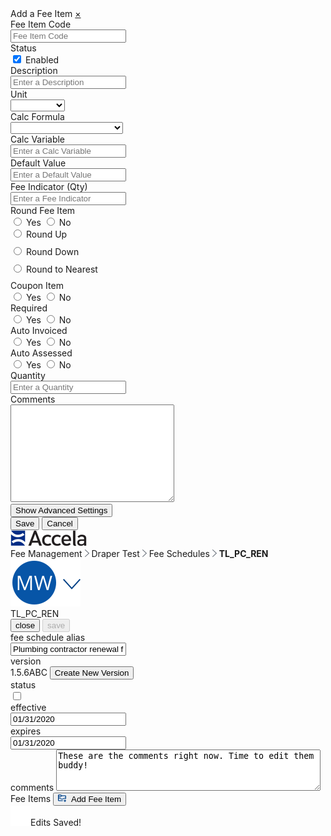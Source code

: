 <html>
<head>
    <link rel="stylesheet" type="text/css" href="Fee Schedules.css">
</head>
<body>
    <div class="sidenav" id="mySidenav">
        <a class="title">Add a Fee Item</a>
        <a href="javascript:void(0)" class="closebtn" onclick="closeNav()">&times;</a>
        <form action="/action_page.php">
            <label for="feeitemcode" id="label">Fee Item Code</label><br>
            <input type="text" id="feeitemcode" name="feeitemcode" placeholder="Fee Item Code" onclick="floatLabel()"><br>
            <label>Status</label><br>
            <input type="checkbox" name="status" value="enabled" checked onclick="statusBox()">
            <label style="font-weight:normal;" id="enabled" for="enabled">Enabled</label><br>
            <label for="description">Description</label><br>
            <input type="text" id="description" name="description" placeholder="Enter a Description"><br>
            <label for="unit">Unit</label><br>
            <div class="dropdown">
                <select id="unit" name="unit">
                    <option value="none"></option>
                    <option value="Acres">Acres</option>
                    <option value="Amps">Amps</option>
                    <option value="AutoCalc">AutoCalc</option>
                    <option value="BTU">BTU</option>
                    <option value="Cubic Feet">Cubic Feet</option>
                </select><br>
            </div>
            <label for="calcform">Calc Formula</label><br>
            <div class="dropdown">
                <select id="calcform" name="calcform">
                    <option value="none"></option>
                    <option value="Linear with Min/Max">Linear with Min/Max</option>
                    <option value="Linear Min/Max Evaluation">Linear Min/Max Evaluation</option>
                    <option value="Fixed Fee by Range">Fixed Fee by Range</option>
                    <option value="Penalty">Penalty</option>
                    <option value="Constant">Constant</option>
                </select><br>
            </div>
            <label for="Calcvariable">Calc Variable</label><br>
            <input type="text" id="Calcvariable" name="Calcvariablen" placeholder="Enter a Calc Variable"><br>
            <label for="Defaultvalue">Default Value</label><br>
            <input type="text" id="Defaultvalue" name="Defaultvalue" placeholder="Enter a Default Value"><br>
            <label for="feeindc">Fee Indicator (Qty)</label><br>
            <input type="text" id="feeindc" name="feeindc" placeholder="Enter a Fee Indicator"><br>
            <label>Round Fee Item</label><br>
            <input type="radio" id="rfiyes" name="roundfeeitem" value="yes" onclick="revealInput()">
            <label style="font-weight:normal;" for="yes">Yes</label>
            <input type="radio" id="rfino" name="roundfeeitem" value="no" onclick="hideInput()">
            <label style="font-weight:normal;" for="no">No</label><br>
            <div class="roundfees" id="roundyesopt">
                <input type="radio" id="roundyes" name="roundyesopt" value="up" style="margin-bottom:12px;">
                <label for="up" style="font-weight:normal;">Round Up</label><br>
                <input type="radio" id="roundyes" name="roundyesopt" value="down" style="margin-bottom:12px;">
                <label for="down" style="font-weight:normal;">Round Down</label><br>
                <input type="radio" id="roundyes" name="roundyesopt" value="nearest" style="margin-bottom:12px;">
                <label for="nearest" style="font-weight:normal;">Round to Nearest</label><br>
            </div>
            <label>Coupon Item</label><br>
            <input type="radio" id="yes" name="couponitem" value="yes" onclick="showCoupon()">
            <label style="font-weight:normal;" for="yes">Yes</label>
            <input type="radio" id="no" name="couponitem" value="no" onclick="hideCoupon()">
            <label style="font-weight:normal;" for="no">No</label><br>
            <div class="couponitemdates" id="couponitemdates" style="display:none;">
                <label for="effdate">Effective Date</label><br>
                <input type="date" id="effdate" name="effdate"><br>
                <label for="disdate">Disabled Date</label><br>
                <input type="date" id="disdate" name="disdate"><br>
            </div>
            <label>Required</label><br>
            <input type="radio" id="yes" name="required" value="yes">
            <label style="font-weight:normal;" for="yes">Yes</label>
            <input type="radio" id="no" name="required" value="no">
            <label style="font-weight:normal;" for="no">No</label><br>
            <label>Auto Invoiced</label><br>
            <input type="radio" id="yes" name="autoinvoice" value="yes">
            <label style="font-weight:normal;" for="yes">Yes</label>
            <input type="radio" id="no" name="autoinvoice" value="no">
            <label style="font-weight:normal;" for="no">No</label><br>
            <label>Auto Assessed</label><br>
            <input type="radio" id="yes" name="autoassess" value="yes">
            <label style="font-weight:normal;" for="yes">Yes</label>
            <input type="radio" id="no" name="autoassess" value="no">
            <label style="font-weight:normal;" for="no">No</label><br>
            <label for="qty">Quantity</label><br>
            <input type="text" id="qty" name="qty" placeholder="Enter a Quantity"><br>
            <label for="comments">Comments</label><br>
            <textarea name="comments" id="comments" rows="10" cols="30"></textarea><br>
        </form>
        <button id="button" onclick="showAdvanced()">Show Advanced Settings</button><br>
        <div class="advanced" id="advanced" style="display:none;">
            <form action="/action_page.php">
                <label for="priority">Priority</label><br>
                <input type="text" id="priority" name="priority" placeholder="Enter a priority"><br>
                <label for="min">Minimum</label><br>
                <input type="text" id="min" name="min" placeholder="Enter a min"><br>
                <label for="max">Maximum</label><br>
                <input type="text" id="max" name="max" placeholder="Enter a max"><br>
                <label for="seq">Sequence for Calculation</label><br>
                <input type="text" id="seq" name="seq" placeholder="Enter sequence"><br>
                <label for="dis">Display Order</label><br>
                <input type="text" id="dis" name="dis" placeholder="Enter an order"><br>
                <label>Display in ACA</label><br>
                <input type="radio" id="yes" name="acadisp" value="yes" onclick="showAca()">
                <label style="font-weight:normal;" for="yes">Yes</label>
                <input type="radio" id="no" name="acadisp" value="no" onclick="hideAca()">
                <label style="font-weight:normal;" for="no">No</label>
                <input type="radio" id="yes" name="acadisp" value="yes" onclick="hideAca()">
                <label style="font-weight:normal;" for="yes">Read Only</label><br>
                <div class="aca" id="aca" style="display:none; margin-left:30px">
                    <label>Pay Later in ACA</label><br>
                    <input type="radio" id="yes" name="acapaylater" value="yes">
                    <label style="font-weight:normal;" for="yes">Yes</label>
                    <input type="radio" id="no" name="acapaylater" value="no">
                    <label style="font-weight:normal;" for="no">No</label><br>
                    <label>Required in ACA</label><br>
                    <input type="radio" id="yes" name="acareq" value="yes">
                    <label style="font-weight:normal;" for="yes">Yes</label>
                    <input type="radio" id="no" name="acareq" value="no">
                    <label style="font-weight:normal;" for="no">No</label><br>
                    <label>Reufndable in ACA</label><br>
                    <input type="radio" id="yes" name="acaref" value="yes">
                    <label style="font-weight:normal;" for="yes">Yes</label>
                    <input type="radio" id="no" name="acaref" value="no">
                    <label style="font-weight:normal;" for="no">No</label><br>
                </div>
                <label>Assess Adjustment on Recalculation</label><br>
                <input type="radio" id="yes" name="acadisp" value="yes">
                <label style="font-weight:normal;" for="yes">Yes</label>
                <input type="radio" id="no" name="acadisp" value="no">
                <label style="font-weight:normal;" for="no">No</label><br>
                <label>Adjustment Credits Allowed</label><br>
                <input type="radio" id="yes" name="acadisp" value="yes">
                <label style="font-weight:normal;" for="yes">Yes</label>
                <input type="radio" id="no" name="acadisp" value="no">
                <label style="font-weight:normal;" for="no">No</label><br>
                <label for="payperiod">Payment Period</label><br>
                <div class="dropdown">
                    <select id="payperiod" name="payperiod">
                        <option value="none"></option>
                        <option value="Linear with Min/Max">Code</option>
                        <option value="Linear Min/Max Evaluation">Final</option>
                        <option value="Fixed Fee by Range">Plan Initial</option>
                    </select><br>
                </div>
                <label for="subgroup">Subgroup</label><br>
                <input type="text" id="subgroup" name="subgroup" placeholder="Enter a subgroup"><br>
                <label>Fee Allocation</label><br>
                <input type="radio" id="yes" name="feeallocation" value="none" onclick="hideActcodes()">
                <label for="yes" style="font-weight:normal;">No Allocation</label>
                <input type="radio" id="no" name="feeallocation" value="percent" onclick="showActcodesperc()">
                <label for="no" style="font-weight:normal;">Percentage</label>
                <input type="radio" id="no" name="feeallocation" value="fixed" onclick="showActcodesfix()">
                <label for="no" style="font-weight:normal;">Fixed Amounts and Residual</label><br>
                <div style="display:none; position:relative; left:30px;" id="codes">
                    <div class="gridfield">
                        <label for="accountcode">Account Code 1</label><br>
                        <input type="text" id="accountcodename" name="accountcode" class="accountcode">
                    </div>
                    <div class="gridfield">
                        <label for="perc" class="perc">Percentage</label><br>
                        <input class="perc" type="text" id="percentage" name="accountcode" placeholder="%" style="min-width:50px; width:120px;">
                    </div>
                    <div class="gridfield">
                        <label for="fixed" class="fixed">Amount</label><br>
                        <input class="fixed" type="text" class="fixed" name="fixed" style="min-width:50px; width:120px;" placeholder="$">
                    </div><br>
                    <div class="gridfield">
                        <label for="accountcode">Account Code 2</label><br>
                        <input type="text" id="accountcodename2" name="accountcode" class="accountcode">
                    </div>
                    <div class="gridfield">
                        <label for="perc" class="perc">Percentage</label><br>
                        <input class="perc" type="text" id="percentage2" name="accountcode" placeholder="%" style="min-width:50px; width:120px;">
                    </div>
                    <div class="gridfield">
                        <label for="fixed" class="fixed">Amount</label><br>
                        <input class="fixed" type="text" class="fixed" name="fixed" style="min-width:50px; width:120px;" placeholder="$">
                    </div><br>
                    <div class="gridfield">
                        <label for="accountcode">Account Code 3</label><br>
                        <input type="text" id="accountcodename2" name="accountcode" class="accountcode">
                    </div>
                    <div class="gridfield">
                        <label for="perc" class="perc">Percentage</label><br>
                        <input class="perc" type="text" id="percentage2" name="accountcode" placeholder="%" style="min-width:50px; width:120px;">
                    </div>
                    <div class="gridfield">
                        <label for="fixed" class="fixed">Amount</label><br>
                        <input class="fixed" type="text" class="fixed" name="fixed" style="min-width:50px; width:120px;" placeholder="$">
                        </div><br>
                    </div>
            </form>
        </div>
        <input type="submit" class="save" value="Save" onclick="window.location.href = 'https://shondecamp.github.io/shondecamp-github.io/Fee%20Schedule%20Edit';">
        <input type="submit" class="cancel" value="Cancel" onclick="closeNav()">
</div>
    <div class="accelaheader">
        <div class="logo">
            <img src="Accela_Logo_RGB.png">
        </div>
        <div class="breadcrumbs">
            <a>Fee Management</a>
            <img src="Fill 304.png">
            <a>Draper Test</a>
            <img src="Fill 304.png">
            <a class="pointer" onclick="window.location.href = 'https://shondecamp.github.io/shondecamp-github.io/';">Fee Schedules</a>
            <img src="Fill 304.png">
            <a style="font-weight:bolder;">TL_PC_REN</a>
        </div>
        <div class="usericon">
            <img src="Group.png">
        </div>
    </div>  
    <div class="title">
        <a>TL_PC_REN</a>
      <div class="buttoncontainer">
            <button class="secondarybutton" onclick="window.location.href = 'https://shondecamp.github.io/shondecamp-github.io/';" target="_blank" id="myBtn2">close</button>
            <button class="primarybutton" onclick="myFunction();" target="_blank" id="myBtn" disabled>save</button>
        </div>
    </div>    
    <div class="meta">
        <div class="formfieldwrapper">  
            <div class="textinput">
                <label>fee schedule alias</label>
                <br>
                <input value="Plumbing contractor renewal fees" onclick="this.select(); swapText()">
            </div>
        </div> 
        <div class="formfieldwrapper">  
            <div class="readonlywrapper">
                <label>version</label>
                <br>
                <div class="readonlywithbutton">
                    <a>1.5.6ABC</a>
                    <button class="tinybutton" onclick="window.location.href = 'https://shondecamp.github.io/shondecamp-github.io/Fee%20Schedule%20New%20Version';">Create New Version</button>
                </div>
            </div>
        </div>
        <div class="formfieldwrapper"> 
            <div class="readonlywrapper">
                <label>status</label>
                <br>
                <label class="switch">
                <input type="checkbox" onclick="this.select(); swapText()">
                <span class="slider"></span>
                </label>
            </div> 
        </div> 
        <div class="formfieldwrapper">  
            <div class="textinput">
                <label>effective</label>
                <br>
                <input value="01/31/2020" onclick="this.select(); swapText()">
            </div>
        </div> 
        <div class="formfieldwrapper">  
            <div class="textinput">
                <label>expires</label>
                <br>
                <input value="01/31/2020" onclick="this.select(); swapText()">
            </div>
        </div> 
        <div class="freetextwrapper">  
            <div class="freetext">
                <label>comments</label>
                <textarea rows="4" cols="50" onclick="this.select(); swapText()">These are the comments right now. Time to edit them buddy!</textarea>
            </div>
        </div> 
    </div>
    <div class="tablecontainer">
        <div class="tabletitle">
                Fee Items 
                <button class="tinybutton" style="right:60px; font-weight:normal;" onclick="openNav()">
                    <img src="NewVersion.png" style="visibility:visible;height:12px;padding-right:5px;">
                    Add Fee Item
                </button>
        </div>
    </div>
  <div class="spacer"></div>
  <div id="snackbar"><img src="checkmark.png">Edits Saved!</div>
  <script src="Fee Schedules.js"></script>
</body>
</html>
